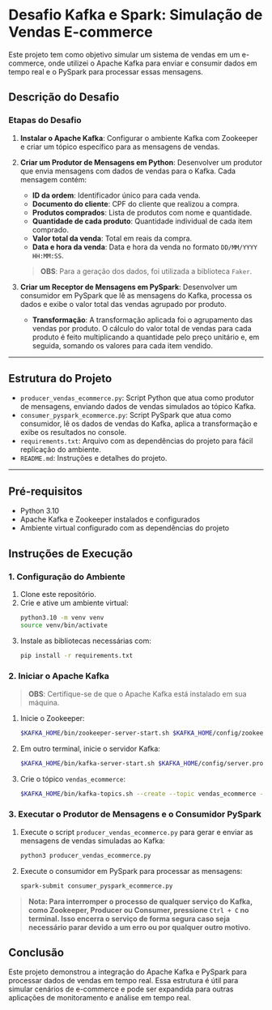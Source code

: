 # Desafio Kafka e Spark: Simulação de Vendas E-commerce

Este projeto tem como objetivo simular um sistema de vendas em um e-commerce, onde utilizei o Apache Kafka para enviar e consumir dados em tempo real e o PySpark para processar essas mensagens. 

## Descrição do Desafio

### Etapas do Desafio

1. **Instalar o Apache Kafka**: Configurar o ambiente Kafka com Zookeeper e criar um tópico específico para as mensagens de vendas.

2. **Criar um Produtor de Mensagens em Python**: Desenvolver um produtor que envia mensagens com dados de vendas para o Kafka. Cada mensagem contém:
   - **ID da ordem**: Identificador único para cada venda.
   - **Documento do cliente**: CPF do cliente que realizou a compra.
   - **Produtos comprados**: Lista de produtos com nome e quantidade.
   - **Quantidade de cada produto**: Quantidade individual de cada item comprado.
   - **Valor total da venda**: Total em reais da compra.
   - **Data e hora da venda**: Data e hora da venda no formato `DD/MM/YYYY HH:MM:SS`.
   
   > **OBS**: Para a geração dos dados, foi utilizada a biblioteca `Faker`.

3. **Criar um Receptor de Mensagens em PySpark**: Desenvolver um consumidor em PySpark que lê as mensagens do Kafka, processa os dados e exibe o valor total das vendas agrupado por produto.

   - **Transformação**: A transformação aplicada foi o agrupamento das vendas por produto. O cálculo do valor total de vendas para cada produto é feito multiplicando a quantidade pelo preço unitário e, em seguida, somando os valores para cada item vendido.

---

## Estrutura do Projeto

- `producer_vendas_ecommerce.py`: Script Python que atua como produtor de mensagens, enviando dados de vendas simulados ao tópico Kafka.
- `consumer_pyspark_ecommerce.py`: Script PySpark que atua como consumidor, lê os dados de vendas do Kafka, aplica a transformação e exibe os resultados no console.
- `requirements.txt`: Arquivo com as dependências do projeto para fácil replicação do ambiente.
- `README.md`: Instruções e detalhes do projeto.

---

## Pré-requisitos

- Python 3.10
- Apache Kafka e Zookeeper instalados e configurados
- Ambiente virtual configurado com as dependências do projeto

## Instruções de Execução

### 1. Configuração do Ambiente

1. Clone este repositório.
2. Crie e ative um ambiente virtual:
   ```bash
   python3.10 -m venv venv
   source venv/bin/activate

3. Instale as bibliotecas necessárias com:
   ```bash
   pip install -r requirements.txt

### 2. Iniciar o Apache Kafka

 > **OBS**: Certifique-se de que o Apache Kafka está instalado em sua máquina.

1. Inicie o Zookeeper:
   ```bash
   $KAFKA_HOME/bin/zookeeper-server-start.sh $KAFKA_HOME/config/zookeeper.properties

2. Em outro terminal, inicie o servidor Kafka:
   ```bash
   $KAFKA_HOME/bin/kafka-server-start.sh $KAFKA_HOME/config/server.properties

3. Crie o tópico `vendas_ecommerce`:
   ```bash
   $KAFKA_HOME/bin/kafka-topics.sh --create --topic vendas_ecommerce --bootstrap-server localhost:9092 --partitions 1 --replication-factor 1

### 3. Executar o Produtor de Mensagens e o Consumidor PySpark

1. Execute o script `producer_vendas_ecommerce.py` para gerar e enviar as mensagens de vendas simuladas ao Kafka:
   ```bash
   python3 producer_vendas_ecommerce.py
   
2. Execute o consumidor em PySpark para processar as mensagens:
   ```bash
   spark-submit consumer_pyspark_ecommerce.py

> **Nota: Para interromper o processo de qualquer serviço do Kafka, como Zookeeper, Producer ou Consumer, pressione `Ctrl + C` no terminal. Isso encerra o serviço de forma segura caso seja necessário parar devido a um erro ou por qualquer outro motivo.**


## Conclusão

Este projeto demonstrou a integração do Apache Kafka e PySpark para processar dados de vendas em tempo real. Essa estrutura é útil para simular cenários de e-commerce e pode ser expandida para outras aplicações de monitoramento e análise em tempo real.

